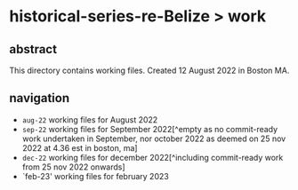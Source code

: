 # historical-series-re-Belize > work

## abstract

This directory contains working files. Created 12 August 2022 in Boston MA.

## navigation

- `aug-22` working files for August 2022
- `sep-22` working files for September 2022[^empty as no commit-ready work undertaken in September, nor october 2022 as deemed on 25 nov 2022 at 4.36 est in boston, ma]
- `dec-22` working files for december 2022[^including commit-ready work from 25 nov 2022 onwards]
- `feb-23' working files for february 2023
